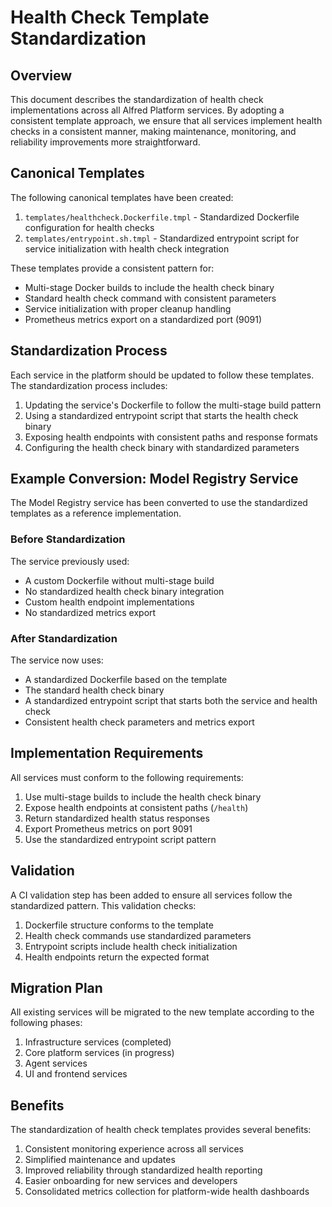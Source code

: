 # Health Check Template Standardization

## Overview

This document describes the standardization of health check implementations across all Alfred Platform services. By adopting a consistent template approach, we ensure that all services implement health checks in a consistent manner, making maintenance, monitoring, and reliability improvements more straightforward.

## Canonical Templates

The following canonical templates have been created:

1. `templates/healthcheck.Dockerfile.tmpl` - Standardized Dockerfile configuration for health checks
2. `templates/entrypoint.sh.tmpl` - Standardized entrypoint script for service initialization with health check integration

These templates provide a consistent pattern for:
- Multi-stage Docker builds to include the health check binary
- Standard health check command with consistent parameters
- Service initialization with proper cleanup handling
- Prometheus metrics export on a standardized port (9091)

## Standardization Process

Each service in the platform should be updated to follow these templates. The standardization process includes:

1. Updating the service's Dockerfile to follow the multi-stage build pattern
2. Using a standardized entrypoint script that starts the health check binary
3. Exposing health endpoints with consistent paths and response formats
4. Configuring the health check binary with standardized parameters

## Example Conversion: Model Registry Service

The Model Registry service has been converted to use the standardized templates as a reference implementation.

### Before Standardization

The service previously used:
- A custom Dockerfile without multi-stage build
- No standardized health check binary integration
- Custom health endpoint implementations
- No standardized metrics export

### After Standardization

The service now uses:
- A standardized Dockerfile based on the template
- The standard health check binary
- A standardized entrypoint script that starts both the service and health check
- Consistent health check parameters and metrics export

## Implementation Requirements

All services must conform to the following requirements:

1. Use multi-stage builds to include the health check binary
2. Expose health endpoints at consistent paths (`/health`)
3. Return standardized health status responses
4. Export Prometheus metrics on port 9091
5. Use the standardized entrypoint script pattern

## Validation

A CI validation step has been added to ensure all services follow the standardized pattern. This validation checks:

1. Dockerfile structure conforms to the template
2. Health check commands use standardized parameters
3. Entrypoint scripts include health check initialization
4. Health endpoints return the expected format

## Migration Plan

All existing services will be migrated to the new template according to the following phases:

1. Infrastructure services (completed)
2. Core platform services (in progress)
3. Agent services
4. UI and frontend services

## Benefits

The standardization of health check templates provides several benefits:

1. Consistent monitoring experience across all services
2. Simplified maintenance and updates
3. Improved reliability through standardized health reporting
4. Easier onboarding for new services and developers
5. Consolidated metrics collection for platform-wide health dashboards
